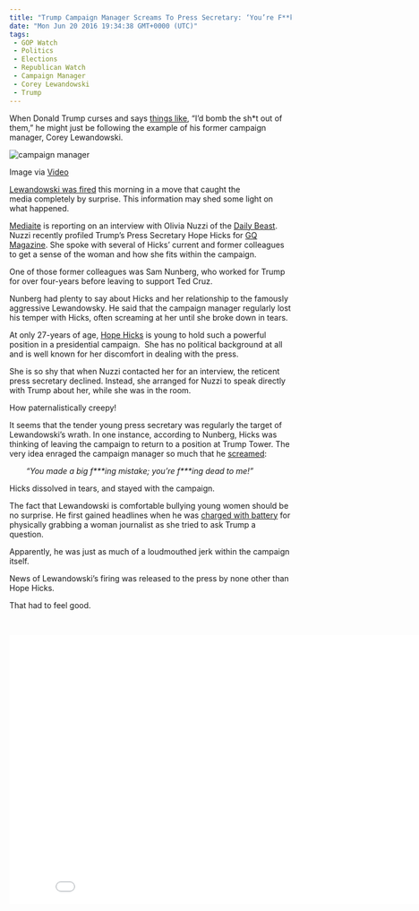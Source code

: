 ```yaml
---
title: "Trump Campaign Manager Screams To Press Secretary: ‘You’re F**kng Dead to Me’"
date: "Mon Jun 20 2016 19:34:38 GMT+0000 (UTC)"
tags: 
 - GOP Watch
 - Politics
 - Elections
 - Republican Watch
 - Campaign Manager
 - Corey Lewandowski
 - Trump
---
```

<p><!-- Quick Adsense WordPress Plugin: http://quicksense.net/ --></p><p>When Donald Trump curses and says&#xA0;<a href="http://www.realclearpolitics.com/video/2015/11/13/trumps_updated_isis_plan_bomb_the_shit_out_of_them_send_exxon_in_to_rebuild.html" onclick="__gaTracker(&apos;send&apos;, &apos;event&apos;, &apos;outbound-article&apos;, &apos;http://www.realclearpolitics.com/video/2015/11/13/trumps_updated_isis_plan_bomb_the_shit_out_of_them_send_exxon_in_to_rebuild.html&apos;, &apos;things like&apos;);">things like</a>, &#x201C;I&#x2019;d bomb the sh*t out of them,&#x201D; he might just be following the example of his former&#xA0;campaign manager, Corey Lewandowski.</p><div id="attachment_138227" style="width: 650px" class="wp-caption aligncenter"><img class="wp-image-138227 size-full" src="http://i2.wp.com/cdn.liberalamerica.org/wp-content/uploads/2016/06/What-s-behind-departure-of-Trump-campaign-manager-Corey-Lewandowski-2-YouTube.png?resize=640%2C360" alt="campaign manager" srcset="http://i2.wp.com/cdn.liberalamerica.org/wp-content/uploads/2016/06/What-s-behind-departure-of-Trump-campaign-manager-Corey-Lewandowski-2-YouTube.png?resize=640%2C360 640w, http://i2.wp.com/cdn.liberalamerica.org/wp-content/uploads/2016/06/What-s-behind-departure-of-Trump-campaign-manager-Corey-Lewandowski-2-YouTube.png?resize=640%2C360 64w, http://i2.wp.com/cdn.liberalamerica.org/wp-content/uploads/2016/06/What-s-behind-departure-of-Trump-campaign-manager-Corey-Lewandowski-2-YouTube.png?resize=640%2C360 350w, http://i2.wp.com/cdn.liberalamerica.org/wp-content/uploads/2016/06/What-s-behind-departure-of-Trump-campaign-manager-Corey-Lewandowski-2-YouTube.png?resize=640%2C360 600w" sizes="(max-width: 640px) 100vw, 640px" data-recalc-dims="1">
<p class="wp-caption-text">Image via <a href="https://www.youtube.com/watch?v=YSvyv3lXNzw" onclick="__gaTracker(&apos;send&apos;, &apos;event&apos;, &apos;outbound-article&apos;, &apos;https://www.youtube.com/watch?v=YSvyv3lXNzw&apos;, &apos;Video&apos;);">Video</a></p>
</div><p><a href="http://www.liberalamerica.org/2016/06/20/breaking-trump-fires-campaign-manager-corey-lewandowski/">Lewandowski was fired</a>&#xA0;this morning in a move that caught the media&#xA0;completely by surprise. This information may shed some light on what happened.</p><p><a href="http://www.mediaite.com/print/report-trump-campaign-manager-screamed-youre-fing-dead-to-me-to-press-secretary/" onclick="__gaTracker(&apos;send&apos;, &apos;event&apos;, &apos;outbound-article&apos;, &apos;http://www.mediaite.com/print/report-trump-campaign-manager-screamed-youre-fing-dead-to-me-to-press-secretary/&apos;, &apos;Mediaite&apos;);">Mediaite</a>&#xA0;is reporting on an interview with Olivia Nuzzi of the <a href="http://www.thedailybeast.com/" onclick="__gaTracker(&apos;send&apos;, &apos;event&apos;, &apos;outbound-article&apos;, &apos;http://www.thedailybeast.com/&apos;, &apos;Daily Beast&apos;);">Daily Beast</a>. Nuzzi recently profiled Trump&#x2019;s Press Secretary Hope Hicks for <a href="http://www.gq.com/" onclick="__gaTracker(&apos;send&apos;, &apos;event&apos;, &apos;outbound-article&apos;, &apos;http://www.gq.com/&apos;, &apos;GQ Magazine&apos;);">GQ Magazine</a>. She spoke with several of Hicks&#x2019; current and former colleagues to get a sense of the woman and how she fits within the campaign.</p><p>One of those former colleagues was Sam Nunberg, who worked for Trump for over four-years before leaving to support Ted Cruz.</p><p>Nunberg had plenty to say about Hicks and her relationship to the famously aggressive Lewandowsky. He said that the campaign manager&#xA0;regularly lost his temper with Hicks, often screaming at her until she broke down in tears.</p><p>At only 27-years of age, <a href="http://theslot.jezebel.com/behold-this-glorious-profile-of-hope-hicks-donald-trum-1782277909" onclick="__gaTracker(&apos;send&apos;, &apos;event&apos;, &apos;outbound-article&apos;, &apos;http://theslot.jezebel.com/behold-this-glorious-profile-of-hope-hicks-donald-trum-1782277909&apos;, &apos;Hope Hicks&apos;);">Hope Hicks</a> is young to hold such a powerful position in a presidential campaign. &#xA0;She has no political background at all and is well known for her discomfort in dealing with the press.</p><p>She is so shy that when Nuzzi contacted her for an interview, the reticent press secretary declined. Instead, she arranged for Nuzzi to speak directly with Trump about her, while she was in the room.</p><p>How paternalistically creepy!</p><p>It seems that the tender young press secretary was regularly the target of Lewandowski&#x2019;s wrath. In one instance, according to Nunberg, Hicks was thinking of leaving the campaign to return to a position at Trump Tower. The very idea enraged the campaign manager&#xA0;so much that he <a href="http://www.mediaite.com/print/report-trump-campaign-manager-screamed-youre-fing-dead-to-me-to-press-secretary/" onclick="__gaTracker(&apos;send&apos;, &apos;event&apos;, &apos;outbound-article&apos;, &apos;http://www.mediaite.com/print/report-trump-campaign-manager-screamed-youre-fing-dead-to-me-to-press-secretary/&apos;, &apos;screamed&apos;);">screamed</a>:</p><p class="p1" style="padding-left: 30px;"><em><span class="s1">&#x201C;You made a big f***ing mistake; you&#x2019;re f***ing dead to me!&#x201D;</span></em></p><p class="p1">Hicks dissolved in tears, and stayed with the campaign.</p><p class="p1">
</p><p><!-- Quick Adsense WordPress Plugin: http://quicksense.net/ --></p><p>The fact that Lewandowski is comfortable bullying young women should be no surprise. He first gained headlines when he was <a href="http://www.nytimes.com/2016/04/15/us/politics/corey-lewandowski-trump-campaign-manager.html" onclick="__gaTracker(&apos;send&apos;, &apos;event&apos;, &apos;outbound-article&apos;, &apos;http://www.nytimes.com/2016/04/15/us/politics/corey-lewandowski-trump-campaign-manager.html&apos;, &apos;charged with battery&apos;);">charged with battery</a> for physically grabbing a woman journalist as she tried to ask Trump a question.</p><p class="p1">Apparently, he was just as much of a loudmouthed jerk within the campaign itself.</p><p class="p1">News of Lewandowski&#x2019;s firing was released to the press by none other than Hope Hicks.</p><p class="p1">That had to feel good.</p><p>&#xA0;</p><p><iframe width="853" height="480" src="//www.youtube.com/embed/YSvyv3lXNzw" frameborder="0" allowfullscreen></iframe></p><div style="font-size:0px;height:0px;line-height:0px;margin:0;padding:0;clear:both"></div>